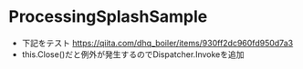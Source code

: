 # ProcessingSplashSample
- 下記をテスト
  https://qiita.com/dhq_boiler/items/930ff2dc960fd950d7a3
- this.Close()だと例外が発生するのでDispatcher.Invokeを追加
